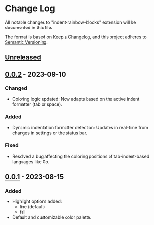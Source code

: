 # Change Log

All notable changes to "indent-rainbow-blocks" extension will be documented in this file.

The format is based on [Keep a Changelog](https://keepachangelog.com/en/1.0.0/),
and this project adheres to [Semantic Versioning](https://semver.org/spec/v2.0.0.html).

## [Unreleased]

## [0.0.2] - 2023-09-10

### Changed

- Coloring logic updated: Now adapts based on the active indent formatter (tab or space).

### Added

- Dynamic indentation formatter detection: Updates in real-time from changes in settings or the status bar.

### Fixed

- Resolved a bug affecting the coloring positions of tab-indent-based languages like Go.

## [0.0.1] - 2023-08-15

### Added

- Highlight options added:
  - line (default)
  - fall
- Default and customizable color palette.

[Unreleased]: https://github.com/GabrielGod1/indent-rainbow-blocks/compare/v0.0.2...HEAD
[0.0.2]: https://github.com/GabrielGod1/indent-rainbow-blocks/releases/tag/v0.0.2
[0.0.1]: https://github.com/GabrielGod1/indent-rainbow-blocks/releases/tag/v0.0.1